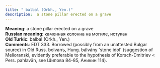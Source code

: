 ```yaml
---
title: " balbal (Orkh., Yen.)"
description:  a stone pillar erected on a grave
---
```


<strong>Meaning</strong>:  a stone pillar erected on a grave<br>
<strong>Russian meaning</strong>:  каменная колонна на могиле, истукан<br>
<strong>Old Turkic</strong>:  balbal (Orkh., Yen.)<br>
<strong>Comments</strong>:  EDT 333. Borrowed (possibly from an unattested Bulgar source) in Old Russ. bolvanъ, Hung. bálvány 'stone idol' (suggestion of Melioranski, evidently preferable to the hypothesis of Korsch-Dmitriev < Pers. pahlavān, see Шипова 84-85, Аникин 114).<br>


